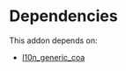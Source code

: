 # Dependencies

This addon depends on:

- [l10n_generic_coa](../../../../odoo-bringout-oca-ocb-l10n_generic_coa)
